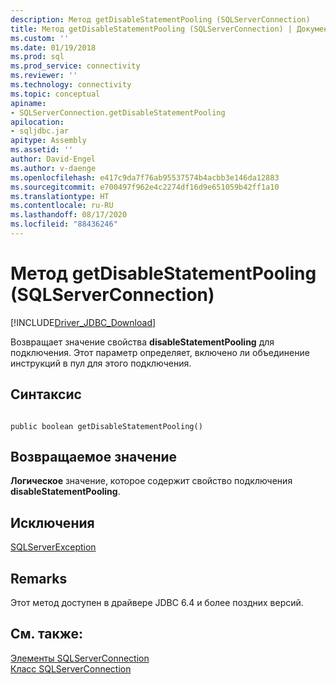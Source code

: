 ```yaml
---
description: Метод getDisableStatementPooling (SQLServerConnection)
title: Метод getDisableStatementPooling (SQLServerConnection) | Документация Майкрософт
ms.custom: ''
ms.date: 01/19/2018
ms.prod: sql
ms.prod_service: connectivity
ms.reviewer: ''
ms.technology: connectivity
ms.topic: conceptual
apiname:
- SQLServerConnection.getDisableStatementPooling
apilocation:
- sqljdbc.jar
apitype: Assembly
ms.assetid: ''
author: David-Engel
ms.author: v-daenge
ms.openlocfilehash: e417c9da7f76ab95537574b4acbb3e146da12883
ms.sourcegitcommit: e700497f962e4c2274df16d9e651059b42ff1a10
ms.translationtype: HT
ms.contentlocale: ru-RU
ms.lasthandoff: 08/17/2020
ms.locfileid: "88436246"
---
```

# <a name="getdisablestatementpooling-method-sqlserverconnection"></a>Метод getDisableStatementPooling (SQLServerConnection)
[!INCLUDE[Driver_JDBC_Download](../../../includes/driver_jdbc_download.md)]

 Возвращает значение свойства **disableStatementPooling** для подключения. Этот параметр определяет, включено ли объединение инструкций в пул для этого подключения.

## <a name="syntax"></a>Синтаксис  
  
```  
  
public boolean getDisableStatementPooling()  
```  

## <a name="return-value"></a>Возвращаемое значение
 **Логическое** значение, которое содержит свойство подключения **disableStatementPooling**.

## <a name="exceptions"></a>Исключения  
 [SQLServerException](../../../connect/jdbc/reference/sqlserverexception-class.md)  
 
## <a name="remarks"></a>Remarks  
 Этот метод доступен в драйвере JDBC 6.4 и более поздних версий.
 
## <a name="see-also"></a>См. также:  
 [Элементы SQLServerConnection](../../../connect/jdbc/reference/sqlserverconnection-members.md)   
 [Класс SQLServerConnection](../../../connect/jdbc/reference/sqlserverconnection-class.md)  
  
  
